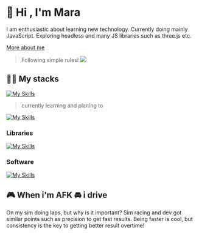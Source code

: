 # :wave: Hi , I'm Mara

I am enthusiastic about learning new technology. Currently doing mainly JavaScript. Exploring headless and many JS libraries such as three.js etc.

[More about me](https://eraertsalan.be)

> Following simple rules!
![](https://quotefancy.com/media/wallpaper/384x216/4695-Stephen-Hawking-Quote-Intelligence-is-the-ability-to-adapt-to.jpg)

## :technologist: My stacks  

[![My Skills](https://skillicons.dev/icons?i=html,css,js,php,nodejs,mongodb,mysql,ts)](https://eraertsalan.be)

> currently learning and planing to

[![My Skills](https://skillicons.dev/icons?i=c,jest,cs,cpp,redux)](https://eraertsalan.be)

### Libraries

[![My Skills](https://skillicons.dev/icons?i=react,astro,next,threejs,electron,express,tailwind,bootstrap,pug,sass,wordpress)](https://eraertsalan.be)

### Software

[![My Skills](https://skillicons.dev/icons?i=notion,photoshop,figma,idea,vscode,sublime&perline=20)](https://eraertsalan.be)


## :video_game: When i'm AFK :oncoming_automobile: i drive

On my sim doing laps, but why is it important? Sim racing and dev got similar points such as precision to get fast results. Being faster is cool, but consistency is the key to getting better result overtime!
